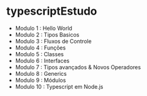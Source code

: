 # typescriptEstudo
* Modulo 1 : Hello World
* Modulo 2 : Tipos Basicos
* Modulo 3 : Fluxos de Controle
* Modulo 4 : Funções
* Modulo 5 : Classes
* Modulo 6 : Interfaces
* Modulo 7 : Tipos avançados & Novos Operadores
* Modulo 8 : Generics
* Modulo 9 : Módulos
* Modulo 10 : Typescript em Node.js
